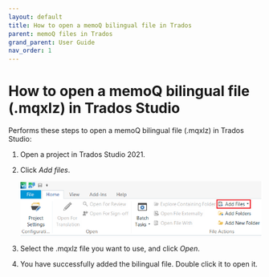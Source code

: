 ```yaml
---
layout: default
title: How to open a memoQ bilingual file in Trados
parent: memoQ files in Trados
grand_parent: User Guide
nav_order: 1
---
```


# How to open a memoQ bilingual file (.mqxlz) in Trados Studio

Performs these steps to open a memoQ bilingual file (.mqxlz) in Trados Studio:

1. Open a project in Trados Studio 2021.
2. Click *Add files*.

   ![](../../../assets/images/Picture15.png)

3. Select the .mqxlz file you want to use, and click *Open*.
4. You have successfully added the bilingual file. Double click it to open it.